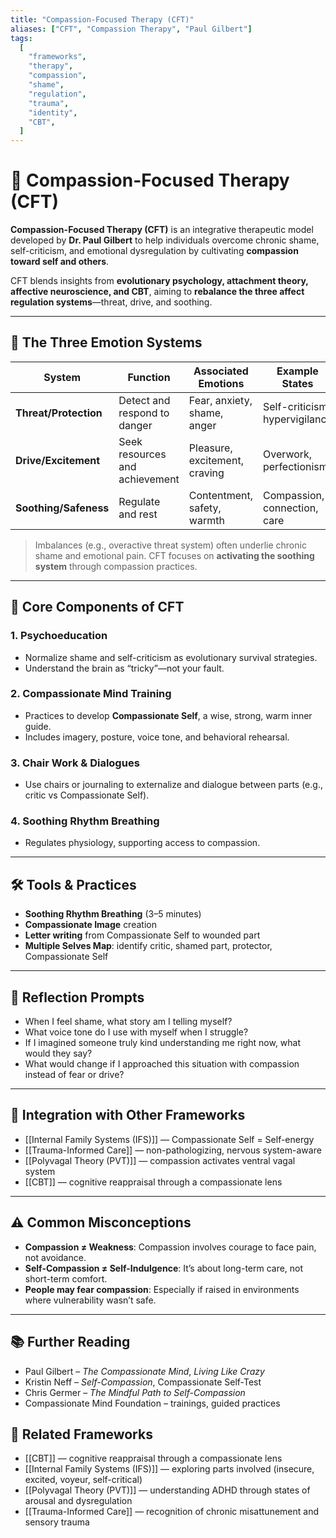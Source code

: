 ```yaml
---
title: "Compassion-Focused Therapy (CFT)"
aliases: ["CFT", "Compassion Therapy", "Paul Gilbert"]
tags:
  [
    "frameworks",
    "therapy",
    "compassion",
    "shame",
    "regulation",
    "trauma",
    "identity",
    "CBT",
  ]
---
```


<!-- @format -->

# 🌼 Compassion-Focused Therapy (CFT)

**Compassion-Focused Therapy (CFT)** is an integrative therapeutic model developed by **Dr. Paul Gilbert** to help individuals overcome chronic shame, self-criticism, and emotional dysregulation by cultivating **compassion toward self and others**.

CFT blends insights from **evolutionary psychology, attachment theory, affective neuroscience, and CBT**, aiming to **rebalance the three affect regulation systems**—threat, drive, and soothing.

---

## 🧠 The Three Emotion Systems

| System                | Function                       | Associated Emotions           | Example States                 |
| --------------------- | ------------------------------ | ----------------------------- | ------------------------------ |
| **Threat/Protection** | Detect and respond to danger   | Fear, anxiety, shame, anger   | Self-criticism, hypervigilance |
| **Drive/Excitement**  | Seek resources and achievement | Pleasure, excitement, craving | Overwork, perfectionism        |
| **Soothing/Safeness** | Regulate and rest              | Contentment, safety, warmth   | Compassion, connection, care   |

> Imbalances (e.g., overactive threat system) often underlie chronic shame and emotional pain. CFT focuses on **activating the soothing system** through compassion practices.

---

## 💠 Core Components of CFT

### 1. **Psychoeducation**

- Normalize shame and self-criticism as evolutionary survival strategies.
- Understand the brain as “tricky”—not your fault.

### 2. **Compassionate Mind Training**

- Practices to develop **Compassionate Self**, a wise, strong, warm inner guide.
- Includes imagery, posture, voice tone, and behavioral rehearsal.

### 3. **Chair Work & Dialogues**

- Use chairs or journaling to externalize and dialogue between parts (e.g., critic vs Compassionate Self).

### 4. **Soothing Rhythm Breathing**

- Regulates physiology, supporting access to compassion.

---

## 🛠️ Tools & Practices

- **Soothing Rhythm Breathing** (3–5 minutes)
- **Compassionate Image** creation
- **Letter writing** from Compassionate Self to wounded part
- **Multiple Selves Map**: identify critic, shamed part, protector, Compassionate Self

---

## 💬 Reflection Prompts

- When I feel shame, what story am I telling myself?
- What voice tone do I use with myself when I struggle?
- If I imagined someone truly kind understanding me right now, what would they say?
- What would change if I approached this situation with compassion instead of fear or drive?

---

## 🔄 Integration with Other Frameworks

- [[Internal Family Systems (IFS)]] — Compassionate Self = Self-energy
- [[Trauma-Informed Care]] — non-pathologizing, nervous system-aware
- [[Polyvagal Theory (PVT)]] — compassion activates ventral vagal system
- [[CBT]] — cognitive reappraisal through a compassionate lens

---

## ⚠️ Common Misconceptions

- **Compassion ≠ Weakness**: Compassion involves courage to face pain, not avoidance.
- **Self-Compassion ≠ Self-Indulgence**: It’s about long-term care, not short-term comfort.
- **People may fear compassion**: Especially if raised in environments where vulnerability wasn’t safe.

---

## 📚 Further Reading

- Paul Gilbert – _The Compassionate Mind_, _Living Like Crazy_
- Kristin Neff – _Self-Compassion_, Compassionate Self-Test
- Chris Germer – _The Mindful Path to Self-Compassion_
- Compassionate Mind Foundation – trainings, guided practices

## 🔗 Related Frameworks

- [[CBT]] — cognitive reappraisal through a compassionate lens
- [[Internal Family Systems (IFS)]] — exploring parts involved (insecure, excited, voyeur, self-critical)
- [[Polyvagal Theory (PVT)]] — understanding ADHD through states of arousal and dysregulation
- [[Trauma-Informed Care]] — recognition of chronic misattunement and sensory trauma
